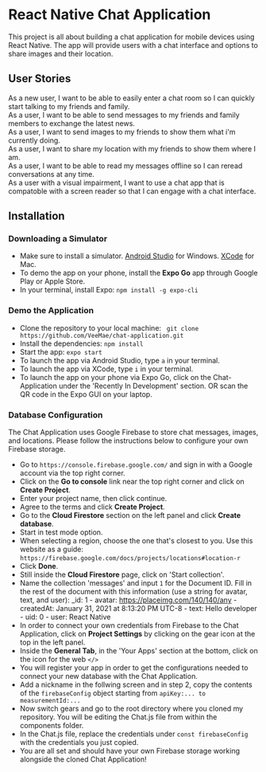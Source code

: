 # React Native Chat Application

This project is all about building a chat application for mobile devices using React Native. The app will provide users with a chat interface and options to share images and their location.

## User Stories

As a new user, I want to be able to easily enter a chat room so I can quickly start talking to my friends and family.
<br/>
As a user, I want to be able to send messages to my friends and family members to exchange the latest news.
<br/>
As a user, I want to send images to my friends to show them what i'm currently doing.
<br/>
As a user, I want to share my location with my friends to show them where I am.
<br/>
As a user, I want to be able to read my messages offline so I can reread conversations at any time.
<br/>
As a user with a visual impairment, I want to use a chat app that is compatoble with a screen reader so that I can engage with a chat interface.
<br/>

## Installation

### Downloading a Simulator

- Make sure to install a simulator. [Android Studio](https://developer.android.com/studio) for Windows. [XCode](https://developer.apple.com/xcode/) for Mac.
- To demo the app on your phone, install the <strong>Expo Go</strong> app through Google Play or Apple Store.
- In your terminal, install Expo: `npm install -g expo-cli`

### Demo the Application

- Clone the repository to your local machine: ` git clone https://github.com/VeeMae/chat-application.git`
- Install the dependencies: `npm install`
- Start the app: `expo start`
- To launch the app via Android Studio, type `a` in your terminal.
- To launch the app via XCode, type `i` in your terminal.
- To launch the app on your phone via Expo Go, click on the Chat-Application under the 'Recently In Development' section. OR scan the QR code in the Expo GUI on your laptop.

### Database Configuration 

The Chat Application uses Google Firebase to store chat messages, images, and locations. Please follow the instructions below to configure your own Firebase storage.
<br/>
- Go to `https://console.firebase.google.com/` and sign in with a Google account via the top right corner. 
- Click on the <strong>Go to console</strong> link near the top right corner and click on <strong>Create Project</strong>.
- Enter your project name, then click continue.
- Agree to the terms and click <strong>Create Project</strong>.
- Go to the <strong>Cloud Firestore</strong> section on the left panel and click <strong>Create database</strong>.
- Start in test mode option. 
- When selecting a region, choose the one that's closest to you. Use this website as a guide: `https://firebase.google.com/docs/projects/locations#location-r`
- Click <strong>Done</strong>.
- Still inside the <strong>Cloud Firestore</strong> page, click on 'Start collection'.
- Name the collection 'messages' and input `1` for the Document ID. Fill in the rest of the document with this information (use a string for avatar, text, and user): _id: 1 - avatar: https://placeimg.com/140/140/any - createdAt: January 31, 2021 at 8:13:20 PM UTC-8 - text: Hello developer - uid: 0 - user: React Native
- In order to connect your own credentials from Firebase to the Chat Application, click on <strong>Project Settings</strong> by clicking on the gear icon at the top in the left panel. 
- Inside the <strong>General Tab</strong>, in the 'Your Apps' section at the bottom, click on the icon for the web `</>`
- You will register your app in order to get the configurations needed to connect your new database with the Chat Application. 
- Add a nickname in the follwing screen and in step 2, copy the contents of the `firebaseConfig` object starting from `apiKey:... to measurementId:...` 
- Now switch gears and go to the root directory where you cloned my repository. You will be editing the Chat.js file from within the components folder. 
- In the Chat.js file, replace the credentials under `const firebaseConfig` with the credentials you just copied. 
- You are all set and should have your own Firebase storage working alongside the cloned Chat Application!

